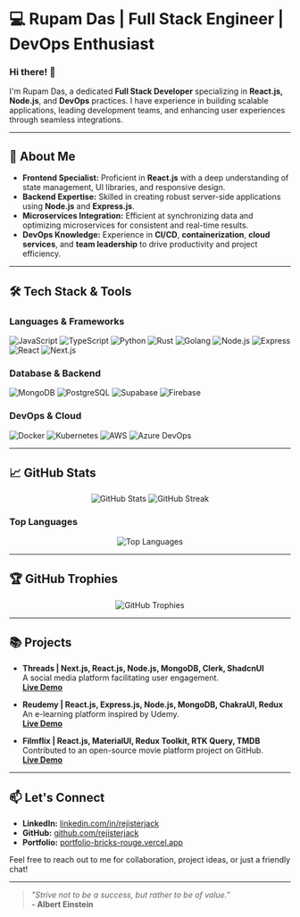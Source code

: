 # 💻 **Rupam Das | Full Stack Engineer | DevOps Enthusiast**

### Hi there! 👋  
I'm Rupam Das, a dedicated **Full Stack Developer** specializing in **React.js, Node.js**, and **DevOps** practices. I have experience in building scalable applications, leading development teams, and enhancing user experiences through seamless integrations.

---

## 🚀 **About Me**

- **Frontend Specialist:** Proficient in **React.js** with a deep understanding of state management, UI libraries, and responsive design.
- **Backend Expertise:** Skilled in creating robust server-side applications using **Node.js** and **Express.js**.
- **Microservices Integration:** Efficient at synchronizing data and optimizing microservices for consistent and real-time results.
- **DevOps Knowledge:** Experience in **CI/CD**, **containerization**, **cloud services**, and **team leadership** to drive productivity and project efficiency.

---

## 🛠️ **Tech Stack & Tools**

### **Languages & Frameworks**  
![JavaScript](https://img.shields.io/badge/JavaScript-323330?style=for-the-badge&logo=javascript) 
![TypeScript](https://img.shields.io/badge/TypeScript-007ACC?style=for-the-badge&logo=typescript) 
![Python](https://img.shields.io/badge/Python-3776AB?style=for-the-badge&logo=python) 
![Rust](https://img.shields.io/badge/Rust-000000?style=for-the-badge&logo=rust) 
![Golang](https://img.shields.io/badge/Go-00ADD8?style=for-the-badge&logo=go) 
![Node.js](https://img.shields.io/badge/Node.js-339933?style=for-the-badge&logo=node.js) 
![Express](https://img.shields.io/badge/Express.js-000000?style=for-the-badge&logo=express) 
![React](https://img.shields.io/badge/React-61DAFB?style=for-the-badge&logo=react) 
![Next.js](https://img.shields.io/badge/Next.js-000000?style=for-the-badge&logo=next.js) 

### **Database & Backend**  
![MongoDB](https://img.shields.io/badge/MongoDB-47A248?style=for-the-badge&logo=mongodb) 
![PostgreSQL](https://img.shields.io/badge/PostgreSQL-316192?style=for-the-badge&logo=postgresql) 
![Supabase](https://img.shields.io/badge/Supabase-3ECF8E?style=for-the-badge&logo=supabase) 
![Firebase](https://img.shields.io/badge/Firebase-FFCA28?style=for-the-badge&logo=firebase) 

### **DevOps & Cloud**  
![Docker](https://img.shields.io/badge/Docker-2496ED?style=for-the-badge&logo=docker) 
![Kubernetes](https://img.shields.io/badge/Kubernetes-326CE5?style=for-the-badge&logo=kubernetes) 
![AWS](https://img.shields.io/badge/AWS-232F3E?style=for-the-badge&logo=amazon-aws) 
![Azure DevOps](https://img.shields.io/badge/Azure%20DevOps-0078D7?style=for-the-badge&logo=azure-devops) 

---

## 📈 **GitHub Stats**

<p align="center">
<img src="https://github-readme-stats.vercel.app/api?username=rejisterjack&show_icons=true&theme=github_dark&hide_border=true" alt="GitHub Stats">
<img src="https://github-readme-streak-stats.herokuapp.com/?user=rejisterjack&theme=github-dark-blue&hide_border=true" alt="GitHub Streak">
</p>

### **Top Languages**  
<p align="center">
<img src="https://github-readme-stats.vercel.app/api/top-langs/?username=rejisterjack&layout=compact&theme=github_dark&hide_border=true" alt="Top Languages">
</p>

---

## 🏆 **GitHub Trophies**  
<p align="center">
<img src="https://github-profile-trophy.vercel.app/?username=rejisterjack&theme=onedark&no-frame=true&row=1&column=6" alt="GitHub Trophies">
</p>

---

## 📚 **Projects**

- **Threads | Next.js, React.js, Node.js, MongoDB, Clerk, ShadcnUI**  
A social media platform facilitating user engagement.  
**[Live Demo](https://threads-app-dark.vercel.app/)**  

- **Reudemy | React.js, Express.js, Node.js, MongoDB, ChakraUI, Redux**  
An e-learning platform inspired by Udemy.  
**[Live Demo](https://reudemy-frontend.vercel.app/)**  

- **Filmflix | React.js, MaterialUI, Redux Toolkit, RTK Query, TMDB**  
Contributed to an open-source movie platform project on GitHub.  
**[Live Demo](https://filmflix-with-ai.vercel.app/)**  

---

## 📫 **Let's Connect**

- **LinkedIn:** [linkedin.com/in/rejisterjack](https://www.linkedin.com/in/rejisterjack)  
- **GitHub:** [github.com/rejisterjack](https://github.com/rejisterjack)  
- **Portfolio:** [portfolio-bricks-rouge.vercel.app](https://portfolio-bricks-rouge.vercel.app)  

Feel free to reach out to me for collaboration, project ideas, or just a friendly chat!

---

> *"Strive not to be a success, but rather to be of value."*  
> **- Albert Einstein**
